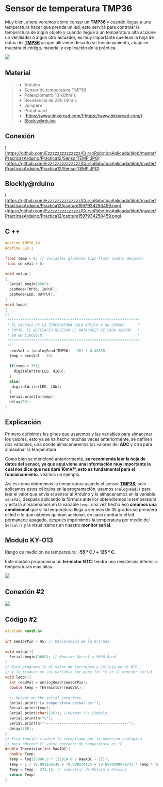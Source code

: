 # Sensor de temperatura TMP36

Muy bien, ahora veremos cómo censar un **[TMP36](http://ctms.engin.umich.edu/CTMS/Content/Activities/TMP35_36_37.pdf)** y cuando llegue a una temperatura hacer que prenda un led, esto servirá para controlar la temperatura de algún objeto y cuando llegue a un temperatura alta accione un ventilador o algún otro actuador, es muy importante que lean la hoja de datos del **[TMP36](http://ctms.engin.umich.edu/CTMS/Content/Activities/TMP35_36_37.pdf)** ya que allí viene descrito su funcionamiento, abajo se muestra el código, material y explicación de la práctica.

![](http://www.learningaboutelectronics.com/images/TMP36-pinout.png)

## Material
> - Arduino
> - Sensor de temperatura TMP36
> - Potenciómetro 10 kOhm's
> - Resistencia de 220 Ohm's
> - Jumpers
> - Protoboard
> - [https://www.tinkercad.com/](https://www.tinkercad.com/)
> - [Blockly@rduino](https://technologiescollege.github.io/Blockly-at-rduino/index.html)

## Conexión
![https://github.com/Ezzzzzzzzzzzzzz/CursoRoboticaAplicada/blob/master/PracticasArduino/Practica12/SensorTEMP.JPG](https://github.com/Ezzzzzzzzzzzzzz/CursoRoboticaAplicada/blob/master/PracticasArduino/Practica12/SensorTEMP.JPG)

## Blockly@rduino

![https://github.com/Ezzzzzzzzzzzzzz/CursoRoboticaAplicada/blob/master/PracticasArduino/Practica12/capture1597934250459.png](https://github.com/Ezzzzzzzzzzzzzz/CursoRoboticaAplicada/blob/master/PracticasArduino/Practica12/capture1597934250459.png)


## C ++
```c
#define TMP36 A0
#define LED 2

float temp = 0; // Variables globales tipo float (punto decimal)
float sensVal = 0;

void setup()
{
  Serial.begin(9600);
  pinMode(TMP36, INPUT);
  pinMode(LED, OUTPUT);
}
void loop()
{
/*
 *************************************************************
 * EL CALCULO DE LA TEMPERATURA SOLO APLICA A UN SENSOR      *
 * TMP36, ES NECESARIO REVISAR EL DATASHEET DE CADA SENSOR   * 
 * EN UN CIRCUITO.											 *
 *************************************************************
 */
  sensVal = (analogRead(TMP36) - 20) * 0.48876;
  temp = sensVal - 40;

  if(temp > 35){
    digitalWrite(LED, HIGH);
  }
  else{
   digitalWrite(LED, LOW); 
  }
  Serial.println(temp);
  delay(50);
}
```
## Explicación
Primero definimos los pines que usaremos y las variables para almacenar los valores, esto ya se ha hecho muchas veces anteriormente, se definen dos variables, una donde almacenaremos los valores del **ADC** y otra para almacenar la temperatura. 

Como bien se mencionó anteriormente, **se recomienda leer la hoja de datos del sensor, ya que aquí viene una información muy importante la cual nos dice que nos dará 10mV/°, esto es fundamental para el funcionamiento**, veamos un ejemplo.

Así es como obtenemos la temperatura usando el sensor **[TMP36](http://ctms.engin.umich.edu/CTMS/Content/Activities/TMP35_36_37.pdf)**, solo aplicamos estos cálculos en la programación, usamos ``analogRead()`` para leer el valor que envía el sensor al Arduino y lo almacenamos en la variable ``sensVal``, después aplicando la fórmula anterior obtendremos la temperatura y esta la almacenamos en la variable ``temp``, una vez hecho eso **creamos una condicional** que si la temperatura llega a ser más de 35 grados se prenderá el led o lo que ustedes quieran accionar, en caso contrario el led permanece apagado, después imprimimos la temperatura por medio del ``Serial()`` y la visualizamos en nuestro **monitor serial**.

## Modulo KY-013

Rango de medición de temperatura: **-55 ° C / + 125 ° C.**

Este módulo proporciona un **termistor NTC**: tendrá una resistencia inferior a temperaturas más altas.

![](http://sensorkit.en.joy-it.net/images/4/49/NTC-Kurve_eng.png)

## Conexión #2
![](https://arduinomodules.info/wp-content/uploads/Arduino_KY-013_Keyes_Analog_temperature_sensor_module_connection_diagram.png)

## Código #2
```c
#include <math.h>

int sensorPin = A5; // Declaración de la entrada 

void setup(){
  Serial.begin(9600); // Monitor Serial a 9600 Baud
}
// Este programa le el valor de corriente y voltaje en el NTC
// y lo traduce en una variable int para los °C en el monitor serial
void loop(){
  int readVal = analogRead(sensorPin);
  double temp = Thermistor(readVal);

  // Output on the serial interface
  Serial.print("La temperatura actual es:");
  Serial.print(temp);
  Serial.print(char(186)); //Output <°> Simbolo
  Serial.println("C");
  Serial.println("---------------------------------------");
  delay(500);
}
// Esta función traduce lo recopilado por la medición analogica
// para obtener el valor correcto de temperatura en °C 
double Thermistor(int RawADC){
  double Temp;
  Temp = log(10000.0 * ((1024.0 / RawADC - 1)));
  Temp = 1 / (0.001129148 + (0.000234125 + (0.0000000876741 * Temp * Temp )) * Temp );
  Temp = Temp - 273.15; // convertir de Kelvin a Celsius
  return Temp;
}
```
<!--stackedit_data:
eyJoaXN0b3J5IjpbLTIwMjkyNzY4MDMsLTExODYwMzk2NTcsLT
EzOTE3MTg2ODUsLTE4NjcyNjMyMzMsMjAyNDg0OTEzOCwyODU5
NzU0MTIsMTk5NzM1MDM4OCw0ODQwOTM2MjUsMTk4Mjk1NDYxNS
wtMTU2MDkwODYzNywtMTA2NzA0NDQ3MV19
-->